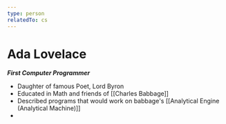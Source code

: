 ```yaml
---
type: person
relatedTo: cs
---
```


# Ada Lovelace

***First Computer Programmer***

- Daughter of famous Poet, Lord Byron
- Educated in Math and friends of [[Charles Babbage]]
- Described programs that would work on babbage's [[Analytical Engine (Analytical Machine)]]
- 